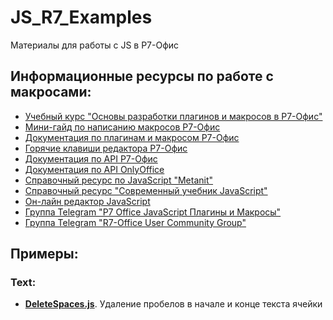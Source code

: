 # JS_R7_Examples
Материалы для работы c JS в Р7-Офис

## Информационные ресурсы по работе с макросами:
- [Учебный курс "Основы разработки плагинов и макросов в Р7-Офис"](https://r7-consult.ru/vc-oglav)
- [Мини-гайд по написанию макросов Р7-Офис](https://r7-office.ru/tpost/gj80r5kp41-gaid-po-napisaniyu-makrosov-na-javascrip)
- [Документация по плагинам и макросом Р7-Офис](https://support.r7-office.ru/category/desktop_editors/plugins-and-macros/)
- [Горячие клавиши редактора Р7-Офис](https://support.r7-office.ru/desktop_editors/plugins-and-macros/general_about_plugins_macros/gorjachie-klavishi-dlja-raboty-s-oknom-makrosy/)
- [Документация по API Р7-Офис](https://support.r7-office.ru/category/using-api-document-builder/)
- [Документация по API OnlyOffice](https://api.onlyoffice.com/officeapi/basic)
- [Справочный ресурс по JavaScript "Metanit"](https://metanit.com/web/javascript/1.1.php)
- [Справочный ресурс "Современный учебник JavaScript"](https://learn.javascript.ru)
- [Он-лайн редактор JavaScript](https://www.codechef.com/javascript-online-compiler)
- [Группа Telegram "Р7 Office JavaScript Плагины и Макросы"](https://t.me/R7JavaScript)
- [Группа Telegram "R7-Office User Community Group"](https://t.me/r7officeucg)

## Примеры:

### Text:
- [**DeleteSpaces.js**](Text/DeleteSpaces.js). Удаление пробелов в начале и конце текста ячейки